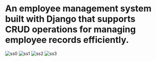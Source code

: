 # An employee management system built with Django that supports CRUD operations for managing employee records efficiently. #

![ss0](https://github.com/user-attachments/assets/ed8ae993-c643-4416-bddb-05ac52c18f19)
![ss1](https://github.com/user-attachments/assets/2148079f-59eb-4fae-ac95-6e707eff0248)
![ss2](https://github.com/user-attachments/assets/ca8ef12c-a425-4261-8da3-dbb9ec1947ce)
![ss3](https://github.com/user-attachments/assets/7ded1227-0cda-4ed8-8947-74eb79750704)
